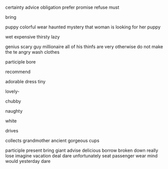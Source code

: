 certainty
advice
obligation
prefer
promise
refuse
must

bring

puppy
colorful
wear
haunted
mystery
that woman is looking for her puppy

 wet
expensive
thirsty
lazy

genius
scary
guy
millionaire
all of his thinfs are very
otherwise
do not make the te
angry
wash
clothes

participle
bore

recommend

adorable
dress
tiny

lovely-

chubby

naughty

white

drives

collects
grandmother
ancient
gorgeous
cups


participle
present
bring
giant
advise
delicious
borrow
broken down
really lose
imagine
vacation
deal
dare
unfortunately
seat
passenger
wear
mind
would
yesterday
dare
